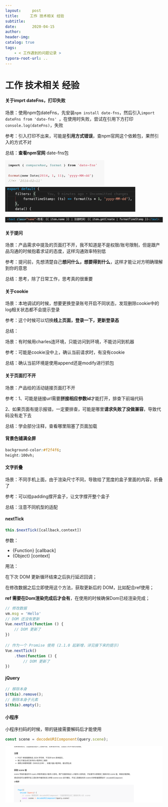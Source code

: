 ```yaml
---
layout:     post
title:     工作 技术相关 经验
subtitle:  
date:       2020-04-15
author:     
header-img: 
catalog: true
tags:
    - < 工作遇到的问题记录 >
typora-root-url: ..
---
```



# 工作 技术相关 经验

#### 关于imprt dateFns，打印失败

场景：使用npm包dateFns，先安装`npm install date-fns`，然后引入`import dateFns from 'date-fns' `，在使用时失败，尝试在引用下方打印`console.log(dateFns)`，失败

参考：引入打印不出来，可能是**引用方式错误**，查npm官网这个依赖包，果然引入的方式不对

总结：**查看npm官网** date-fns包

<img src="/img/assets_2019/image-20200415084458289.png" alt="image-20200415084458289" style="zoom: 33%;" />

<img src="/img/assets_2019/image-20200615170746000.png" alt="image-20200615170746000" style="zoom: 67%;" />

![image-20200615170814164](/img/assets_2019/image-20200615170814164.png)

#### 关于提问

场景：产品需求中提及的页面打不开，我不知道是不是权限/账号限制，但是跟产品沟通的时候抱着求证的态度，这样沟通效率特别低

参考：提问前，先想清楚自己**想问什么，想要得到什么**，这样才能让对方明确理解到你的意思

总结：思考，除了日常工作，思考真的很重要

#### 关于cookie

场景：本地调试的时候，想要更换登录账号开启不同状态，发现删除cookie中的log相关状态都不会提示登录

参考：这个时候可以切换**线上页面，登录一下，更新登录态**

总结：

场景：有时候用charles连环境，只能访问到环境，不能访问到机器

参考：可能是cookie没中上，确认当前请求时，有没有cookie

总结：确认当前环境是使用append还是modify进行抓包

#### 关于页面打不开

场景：产品给的活动链接页面打不开

参考：1、可能是链接url需要**拼接相应参数id**才能打开，排查下前端代码

2、如果页面有提示报错，一定要排查，可能是哪里**请求失败了没做兼容**，导致代码没有走下去

总结：学会部分注释，查看哪里阻塞了页面加载

#### 背景色铺满全屏

```css
background-color:#f2f4f6;
height:100vh;
```

#### 文字折叠

场景：不同手机上面，由于渲染尺寸不同，导致给了宽度的盒子里面的内容，折叠了

参考：可以给padding撑开盒子，让文字撑开整个盒子

总结：注意不同机型的适配

#### nextTick

```js
this.$nextTick([callback,context])
```

参数：

- {Function}     [callback]
- {Object}     [context]

用法：

在下次 DOM 更新循环结束之后执行延迟回调；

在修改数据之后立即使用这个方法，获取更新后的 DOM，比如配合ref使用；

**ref 需要在Dom渲染完成后才会有**，在使用的时候确保Dom已经渲染完成；

```js
// 修改数据 
vm.msg = 'Hello' 
// DOM 还没有更新 
Vue.nextTick(function () { 
	// DOM 更新了 
}) 

// 作为一个 Promise 使用 (2.1.0 起新增，详见接下来的提示) 
Vue.nextTick() 
	.then(function () { 
		// DOM 更新了 
})
```

#### jQuery

```js
// 移除本身
$(this).remove(); 
// 删除本身子元素
$(this).empty();
```

#### 小程序

小程序扫码的时候，带的链接需要解码后才能使用

```js
const scene = decodeURIComponent(query.scene);
```

![image-20200615163634880](/img/assets_2019/image-20200615163634880.png)